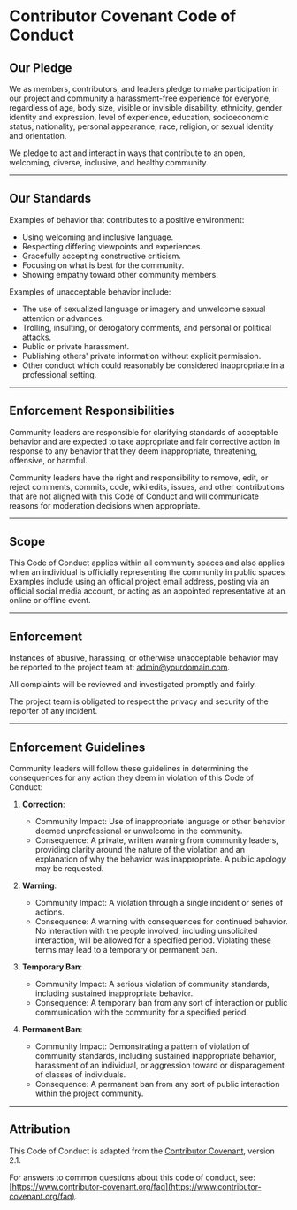 # Contributor Covenant Code of Conduct

## Our Pledge

We as members, contributors, and leaders pledge to make participation in our project and community a harassment-free experience for everyone, regardless of age, body size, visible or invisible disability, ethnicity, gender identity and expression, level of experience, education, socioeconomic status, nationality, personal appearance, race, religion, or sexual identity and orientation.

We pledge to act and interact in ways that contribute to an open, welcoming, diverse, inclusive, and healthy community.

---

## Our Standards

Examples of behavior that contributes to a positive environment:

- Using welcoming and inclusive language.
- Respecting differing viewpoints and experiences.
- Gracefully accepting constructive criticism.
- Focusing on what is best for the community.
- Showing empathy toward other community members.

Examples of unacceptable behavior include:

- The use of sexualized language or imagery and unwelcome sexual attention or advances.
- Trolling, insulting, or derogatory comments, and personal or political attacks.
- Public or private harassment.
- Publishing others' private information without explicit permission.
- Other conduct which could reasonably be considered inappropriate in a professional setting.

---

## Enforcement Responsibilities

Community leaders are responsible for clarifying standards of acceptable behavior and are expected to take appropriate and fair corrective action in response to any behavior that they deem inappropriate, threatening, offensive, or harmful.

Community leaders have the right and responsibility to remove, edit, or reject comments, commits, code, wiki edits, issues, and other contributions that are not aligned with this Code of Conduct and will communicate reasons for moderation decisions when appropriate.

---

## Scope

This Code of Conduct applies within all community spaces and also applies when an individual is officially representing the community in public spaces. Examples include using an official project email address, posting via an official social media account, or acting as an appointed representative at an online or offline event.

---

## Enforcement

Instances of abusive, harassing, or otherwise unacceptable behavior may be reported to the project team at:
[admin@yourdomain.com](mailto:admin@yourdomain.com).

All complaints will be reviewed and investigated promptly and fairly.

The project team is obligated to respect the privacy and security of the reporter of any incident.

---

## Enforcement Guidelines

Community leaders will follow these guidelines in determining the consequences for any action they deem in violation of this Code of Conduct:

1. **Correction**:

   - Community Impact: Use of inappropriate language or other behavior deemed unprofessional or unwelcome in the community.
   - Consequence: A private, written warning from community leaders, providing clarity around the nature of the violation and an explanation of why the behavior was inappropriate. A public apology may be requested.

2. **Warning**:

   - Community Impact: A violation through a single incident or series of actions.
   - Consequence: A warning with consequences for continued behavior. No interaction with the people involved, including unsolicited interaction, will be allowed for a specified period. Violating these terms may lead to a temporary or permanent ban.

3. **Temporary Ban**:

   - Community Impact: A serious violation of community standards, including sustained inappropriate behavior.
   - Consequence: A temporary ban from any sort of interaction or public communication with the community for a specified period.

4. **Permanent Ban**:
   - Community Impact: Demonstrating a pattern of violation of community standards, including sustained inappropriate behavior, harassment of an individual, or aggression toward or disparagement of classes of individuals.
   - Consequence: A permanent ban from any sort of public interaction within the project community.

---

## Attribution

This Code of Conduct is adapted from the [Contributor Covenant](https://www.contributor-covenant.org), version 2.1.

For answers to common questions about this code of conduct, see:
[https://www.contributor-covenant.org/faq](https://www.contributor-covenant.org/faq).
